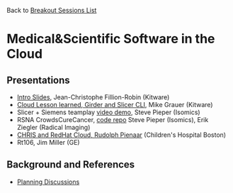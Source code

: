 Back to [Breakout Sessions List](../README.md#BreakoutSessions)

# Medical&Scientific Software in the Cloud

## Presentations

* [Intro Slides](https://goo.gl/aSg6Dh), Jean-Christophe Fillion-Robin (Kitware)
* [Cloud Lesson learned, Girder and Slicer CLI](../Projects/GirderWebCloud/README.md), Mike Grauer (Kitware)
* Slicer + Siemens teamplay [video demo](https://www.youtube.com/watch?v=vTGQMDIqL9k), Steve Pieper (Isomics)
* RSNA CrowdsCureCancer, [code repo](https://github.com/QTIM-Lab/rsnaCrowdQuant) Steve Pieper (Isomics), Erik Ziegler (Radical Imaging)
* [CHRIS and RedHat Cloud, Rudolph Pienaar](http://slides.com/debio/deck-6-7-8-12-13-19-22) (Children's Hospital Boston)
* Rt106, Jim Miller (GE)

## Background and References

<!--Use this space for information that may help people better understand your project, like links to papers, source code, or data.-->

- [Planning Discussions](https://github.com/orgs/NA-MIC/teams/pw27/discussions/8)
